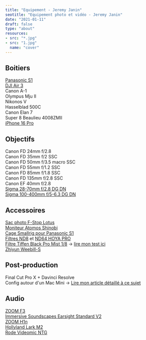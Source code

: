 ```yaml
---
title: "Equipement - Jeremy Janin"
seotitle: "Equipement photo et vidéo - Jeremy Janin"
date: "2021-01-11"
draft: false
type: "about"
resources:
- src: "*.jpg"
- src: "1.jpg"
  name: "cover"
---
```

<div class="grid grid-cols-1 md:grid-cols-2 gap-4">
  <div class="bg-white p-4">
    <h2 class="text-xl font-bold">Boitiers</h2>
    <a href="https://www.digit-photo.com/PANASONIC-Lumix-S1-Boitier-Nu-rPANASONICDCS1EK.html?dpa_id=21" target="blank">Panasonic S1</a><br/>
    <a href="https://dp.gt/a/oz5sd53o" target="blank">DJI Air 3</a><br/>
    Canon A-1<br/>
    Olympus Mju II<br/>
    Nikonos V<br/>
    Hasselblad 500C<br/>
    Canon Elan 7<br/>
    Super 8 Beaulieu 4008ZMII<br/>
    <a href="https://amzn.to/4hMNT5x" target="blank">iPhone 16 Pro</a><br/>
  </div>
  <div class="bg-white p-4">
    <h2 class="text-xl font-bold">Objectifs</h2>
    Canon FD 24mm f/2.8<br/>
    Canon FD 35mm f/2 SSC<br/>
    Canon FD 50mm f/3.5 macro SSC<br/>
    Canon FD 55mm f/1.2 SSC<br/>
    Canon FD 85mm f/1.8 SSC<br/>
    Canon FD 135mm f/2.8 SSC<br/>
    Canon EF 40mm f/2.8<br/>
    <a href="https://dp.gt/a/xxtv4cnw" target="blank">Sigma 28-70mm f/2.8 DG DN</a><br/>
    <a href="https://dp.gt/a/umzjcra2" target="blank">Sigma 100-400mm f/5-6.3 DG DN</a><br/>    
  </div>
</div>

<div class="grid grid-cols-1 md:grid-cols-2 gap-4">
  <div class="bg-white p-4">
    <h2 class="text-xl font-bold">Accessoires</h2>
    <p><a href="https://www.digit-photo.com/F-STOP-Sac-a-Dos-Lotus-32L-Anthracite-rFSTOPFSTM13570.html?dpa_id=21" target="blank">Sac photo F-Stop Lotus</a><br/>
    <a href="https://www.digit-photo.com/ATOMOS-Shinobi-Moniteur-5-4k-HDMI-HDR-rATOMOSATOMSHBH01.html?dpa_id=21" target="blank">Moniteur Atomos Shinobi</a><br/>
    <a href="https://amzn.to/2SW4U6J" target="blank">Cage Smallrig pour Panasonic S1</a><br/>
    <a href="https://www.digit-photo.com/HOYA-Filtre-Gris-Neutre-Pro-ND8-D67mm-rHOYAPROND867.html?dpa_id=21" target="blank">Filtres ND8</a> et <a href="https://www.digit-photo.com/HOYA-Filtre-Gris-Neutre-Pro-ND64-D67mm-rHOYAPROND6467.html?dpa_id=21" target="blank">ND64 HOYA PRO</a><br/>
    <a href="https://amzn.to/2TRjAEi" target="blank">Filtre Tiffen Black Pro Mist 1/8</a> → <a href="http://jeremyjanin.com/filtre-tiffen-black-pro-mist-lequel-choisir/">lire mon test ici</a><br/>
    <a href="https://amzn.to/2SNybfV" target="blank">Zhiyun Weebill-S</a><br/></p>
    <h2 class="text-xl font-bold">Post-production</h2>
    <p>Final Cut Pro X + Davinci Resolve<br/>
    Config autour d'un Mac Mini → <a href="http://jeremyjanin.com/utiliser-un-mac-mini-pour-le-montage-video-2020" target="blank">Lire mon article détaillé à ce sujet</a></p>
  </div>
  <div class="bg-white p-4">
    <h2 class="text-xl font-bold">Audio</h2>
    <a href="https://dp.gt/a/4e1wzzk4o" target="blank">ZOOM F3</a><br/>
    <a href="https://immersivesoundscapes.com/earsight-standard-v2/"target="blank">Immersive Soundscapes Earsight Standard V2</a><br/>
    <a href="https://dp.gt/a/i5nqjkrt9" target="blank">ZOOM H1n</a><br/>
    <a href="https://dp.gt/a/lr0mbg3xc" target="blank">Hollyland Lark M2</a><br/>
    <a href="https://amzn.to/48TQl6e" target="blank">Rode Videomic NTG</a><br/>
  </div>
</div>
